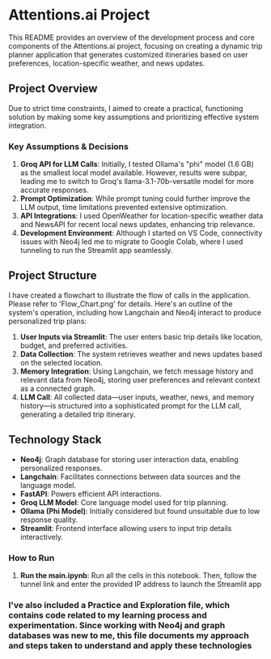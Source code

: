# Attentions.ai Project

This README provides an overview of the development process and core components of the Attentions.ai project, focusing on creating a dynamic trip planner application that generates customized itineraries based on user preferences, location-specific weather, and news updates.

## Project Overview
Due to strict time constraints, I aimed to create a practical, functioning solution by making some key assumptions and prioritizing effective system integration.

### Key Assumptions & Decisions
1. **Groq API for LLM Calls**: Initially, I tested Ollama's "phi" model (1.6 GB) as the smallest local model available. However, results were subpar, leading me to switch to Groq's llama-3.1-70b-versatile model for more accurate responses. 
2. **Prompt Optimization**: While prompt tuning could further improve the LLM output, time limitations prevented extensive optimization.
3. **API Integrations**: I used OpenWeather for location-specific weather data and NewsAPI for recent local news updates, enhancing trip relevance.
4. **Development Environment**: Although I started on VS Code, connectivity issues with Neo4j led me to migrate to Google Colab, where I used tunneling to run the Streamlit app seamlessly.

## Project Structure
I have created a flowchart to illustrate the flow of calls in the application. Please refer to 'Flow_Chart.png' for details.
Here's an outline of the system's operation, including how Langchain and Neo4j interact to produce personalized trip plans:

1. **User Inputs via Streamlit**: The user enters basic trip details like location, budget, and preferred activities.
2. **Data Collection**: The system retrieves weather and news updates based on the selected location.
3. **Memory Integration**: Using Langchain, we fetch message history and relevant data from Neo4j, storing user preferences and relevant context as a connected graph.
4. **LLM Call**: All collected data—user inputs, weather, news, and memory history—is structured into a sophisticated prompt for the LLM call, generating a detailed trip itinerary.

## Technology Stack
- **Neo4j**: Graph database for storing user interaction data, enabling personalized responses.
- **Langchain**: Facilitates connections between data sources and the language model.
- **FastAPI**: Powers efficient API interactions.
- **Groq LLM Model**: Core language model used for trip planning.
- **Ollama (Phi Model)**: Initially considered but found unsuitable due to low response quality.
- **Streamlit**: Frontend interface allowing users to input trip details interactively.

### How to Run
1. **Run the main.ipynb**: Run all the cells in this notebook. Then, follow the tunnel link and enter the provided IP address to launch the Streamlit app

### I've also included a Practice and Exploration file, which contains code related to my learning process and experimentation. Since working with Neo4j and graph databases was new to me, this file documents my approach and steps taken to understand and apply these technologies
